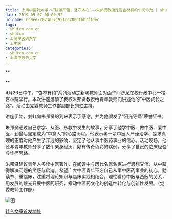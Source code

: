 ```yaml
---
title: 上海中医药大学->“耕读不倦，坚守本心”——朱邦贤教授走进杏林有约午间沙龙 | shutcm.com.cn
date: 2019-05-07 00:00:52
urlname: 6c9ee22023b32195fbc200dfbb7ffdec
tags: 
- shutcm.com.cn
- shutcm
- 上海中医药大学
- 上中医
categories:
- shutcm.com.cn
- 上海中医药大学
---
```


**

**

4月26日中午，“杏林有约”系列活动之新老教师面对面午间沙龙在校行政中心一楼杏林院举行。本次讲座邀请了我校朱邦贤教授给青年教师们讲述他的“中医成长之路”。活动由党委教师工作部副部长刘虹主持。

讲座伊始，刘虹向朱邦贤的到来表示了感谢，并为他颁发了“阳光导师”荣誉证书。

朱邦贤通过自己求学、从医、从教中发生的故事，分享了他学中医、做中医、爱中医，到最后坚定成为“中意人”的心路历程。他表示老一辈中医人严谨治学、探求真理的态度对他产生了深远的影响，坚定了他从事中医药事业的信心。活动现场，他还与青年教师分享了数个亲身经历、颇有传奇色彩的病例，分享了自己的临床经验与诊疗思路。

朱邦贤建议青年人多读中医著作，在阅读中与历代名医名家进行思想交流，从中获得解决问题的灵感与启迪。希望广大中医青年不忘自己从事中医药事业的初心，勤读书、重临床，注重将理论知识与临床实践相结合，理性看待中医与西医的关系，用发展的眼光开展中医药研究，推动中医药文化的创造性转化与创新性发展。（党委教师工作部）

![图](http://www.shutcm.edu.cn/_upload/article/images/03/4e/bdc67d524f7ebaab9edfa7e4e781/93670a35-096c-4a7a-95c7-6353abbae982.jpg)

[转入文章首发地址](http://www.shutcm.edu.cn/2019/0429/c973a103528/page.htm)